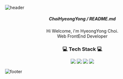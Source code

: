![header](https://capsule-render.vercel.app/api?type=waving&&color=gradient&height=100&section=header&fontSize=90)

<div align = "center">

##### <p>  ChoiHyeongYong / README.md </p>

Hi Welcome, i'm HyeongYong Choi.  
Web FrontEnd Developer

<h3>💻 Tech Stack 💻</h3>
 

<p>
<img src="https://img.shields.io/badge/React-0099FF?style=flat-square&logo=React&logoColor=white"/>
<img src="https://img.shields.io/badge/React Router-CA4245?style=flat-square&logo=React Router&logoColor=white"/>
<img src="https://img.shields.io/badge/Redux-764ABC?style=flat-square&logo=Redux&logoColor=white"/>
<img src="https://img.shields.io/badge/Axios-5A29E4?style=flat-square&logo=Axios&logoColor=white"/>
</p>

</div>

![footer](https://capsule-render.vercel.app/api?type=waving&&color=gradient&height=100&section=footer&fontSize=90)

